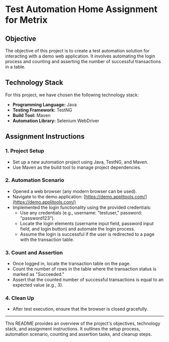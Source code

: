 # Test Automation Home Assignment for Metrix

## Objective

The objective of this project is to create a test automation solution for interacting with a demo web application. It involves automating the login process and counting and asserting the number of successful transactions in a table.

## Technology Stack

For this project, we have chosen the following technology stack:

- **Programming Language:** Java
- **Testing Framework:** TestNG
- **Build Tool:** Maven
- **Automation Library:** Selenium WebDriver

## Assignment Instructions

### 1. Project Setup

- Set up a new automation project using Java, TestNG, and Maven.
- Use Maven as the build tool to manage project dependencies.

### 2. Automation Scenario

- Opened a web browser (any modern browser can be used).
- Navigate to the demo application: [https://demo.applitools.com/](https://demo.applitools.com/)
- Implemented the login functionality using the provided credentials:
  - Use any credentials (e.g., username: "testuser," password: "password123").
  - Locate the login elements (username input field, password input field, and login button) and automate the login process.
  - Assume the login is successful if the user is redirected to a page with the transaction table.

### 3. Count and Assertion

- Once logged in, locate the transaction table on the page.
- Count the number of rows in the table where the transaction status is marked as "Succeeded."
- Assert that the counted number of successful transactions is equal to an expected value (e.g., 3).

### 4. Clean Up

- After test execution, ensure that the browser is closed gracefully.

---

This README provides an overview of the project's objectives, technology stack, and assignment instructions. It outlines the setup process, automation scenario, counting and assertion tasks, and cleanup steps.

